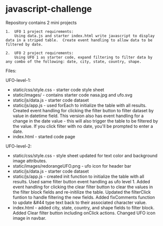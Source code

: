 # javascript-challenge

Repository contains 2 mini projects 

    1.  UFO 1 project requirements:
        Using data.js and starter index.html write javascript to display data in a striped table.  Create event handling to allow data to be filtered by date.

    2.  UFO 2 project requirements:
        Using UFO 1 as starter code, expand filtering to filter data by any combo of the following: date, city, state, country, shape.


Files:

UFO-level-1:
* static/css/style.css - starter code style sheet
* static/images/ - contains starter code nasa.jpg and ufo.svg
* static/js/data.js - starter code dataset 
* static/js/app.js - used forEach to initialize the table with all results.  Created event handling for clicking the filter button to filter dataset by value in datetime field.  This version also has event handling for a change in the date value - this will also trigger the table to be filtered by the value. If you click filter with no date, you'll be prompted to enter a date.
* index.html - started code page

UFO-level-2:
* static/css/style.css - style sheet updated for text color and background image attributes.
* static/images/redorangeUFO.png - ufo icon for header bar
* static/js/data.js - starter code dataset 
* static/js/app.js - created init function to initialize the table with all results. Used same filter button event handling as ufo level 1. Added event handling for clicking the clear filter button to clear the values in the filter block fields and re-initilize the table.  Updated the filterClick funtion to handle filtering the new fields. Added fixComments function to update &#44 type text back to their associated character value.
* index.html - added city, state, country, and shape fields to filter block. Added Clear filter button including onClick actions. Changed UFO icon image in navbar.